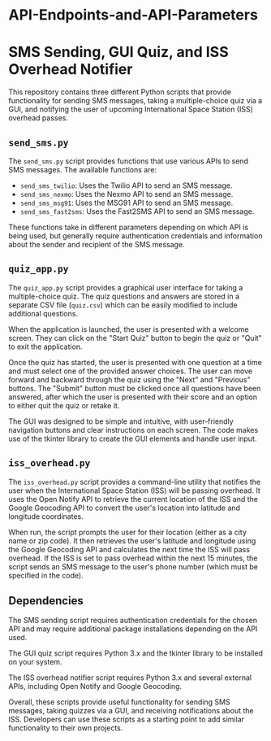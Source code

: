 # API-Endpoints-and-API-Parameters

# SMS Sending, GUI Quiz, and ISS Overhead Notifier

This repository contains three different Python scripts that provide functionality for sending SMS messages, taking a multiple-choice quiz via a GUI, and notifying the user of upcoming International Space Station (ISS) overhead passes.

## `send_sms.py`

The `send_sms.py` script provides functions that use various APIs to send SMS messages. The available functions are:

- `send_sms_twilio`: Uses the Twilio API to send an SMS message.
- `send_sms_nexmo`: Uses the Nexmo API to send an SMS message.
- `send_sms_msg91`: Uses the MSG91 API to send an SMS message.
- `send_sms_fast2sms`: Uses the Fast2SMS API to send an SMS message.

These functions take in different parameters depending on which API is being used, but generally require authentication credentials and information about the sender and recipient of the SMS message.

## `quiz_app.py`

The `quiz_app.py` script provides a graphical user interface for taking a multiple-choice quiz. The quiz questions and answers are stored in a separate CSV file (`quiz.csv`) which can be easily modified to include additional questions.

When the application is launched, the user is presented with a welcome screen. They can click on the "Start Quiz" button to begin the quiz or "Quit" to exit the application.

Once the quiz has started, the user is presented with one question at a time and must select one of the provided answer choices. The user can move forward and backward through the quiz using the "Next" and "Previous" buttons. The "Submit" button must be clicked once all questions have been answered, after which the user is presented with their score and an option to either quit the quiz or retake it.

The GUI was designed to be simple and intuitive, with user-friendly navigation buttons and clear instructions on each screen. The code makes use of the tkinter library to create the GUI elements and handle user input.

## `iss_overhead.py`

The `iss_overhead.py` script provides a command-line utility that notifies the user when the International Space Station (ISS) will be passing overhead. It uses the Open Notify API to retrieve the current location of the ISS and the Google Geocoding API to convert the user's location into latitude and longitude coordinates.

When run, the script prompts the user for their location (either as a city name or zip code). It then retrieves the user's latitude and longitude using the Google Geocoding API and calculates the next time the ISS will pass overhead. If the ISS is set to pass overhead within the next 15 minutes, the script sends an SMS message to the user's phone number (which must be specified in the code).

## Dependencies

The SMS sending script requires authentication credentials for the chosen API and may require additional package installations depending on the API used.

The GUI quiz script requires Python 3.x and the tkinter library to be installed on your system.

The ISS overhead notifier script requires Python 3.x and several external APIs, including Open Notify and Google Geocoding.

Overall, these scripts provide useful functionality for sending SMS messages, taking quizzes via a GUI, and receiving notifications about the ISS. Developers can use these scripts as a starting point to add similar functionality to their own projects.
